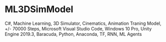 # ML3DSimModel
 C#, Machine Learning, 3D Simulator, Cinematics, Animation Traning Model, +/- 70000 Steps, Microsoft Visual Studio Code, Windows 10 Pro, Unity Engine 2019.3, Baracuda, Python, Anaconda, TF, RNN, ML Agents
